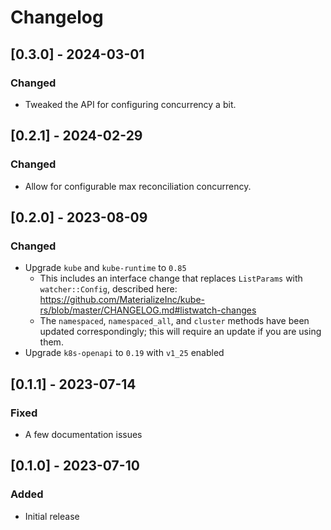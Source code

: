 # Changelog

## [0.3.0] - 2024-03-01

### Changed

* Tweaked the API for configuring concurrency a bit.

## [0.2.1] - 2024-02-29

### Changed

 * Allow for configurable max reconciliation concurrency.

## [0.2.0] - 2023-08-09

### Changed

* Upgrade `kube` and `kube-runtime` to `0.85`
    * This includes an interface change that replaces `ListParams` with `watcher::Config`, described here: https://github.com/MaterializeInc/kube-rs/blob/master/CHANGELOG.md#listwatch-changes
    * The `namespaced`, `namespaced_all`, and `cluster` methods have been updated correspondingly; this will require an update if you are using them.
* Upgrade `k8s-openapi` to `0.19` with `v1_25` enabled 

## [0.1.1] - 2023-07-14

### Fixed

* A few documentation issues

## [0.1.0] - 2023-07-10

### Added

* Initial release
